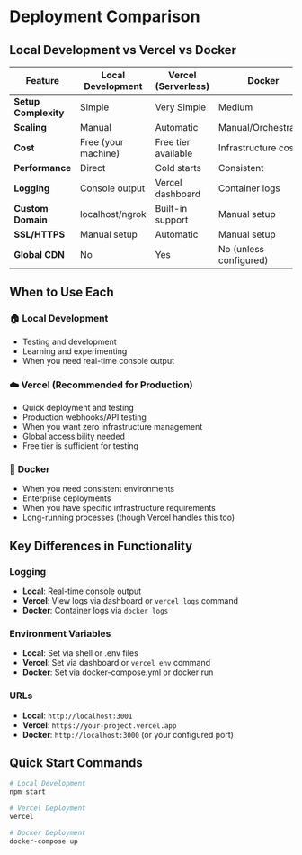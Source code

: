 # Deployment Comparison

## Local Development vs Vercel vs Docker

| Feature | Local Development | Vercel (Serverless) | Docker |
|---------|------------------|-------------------|---------|
| **Setup Complexity** | Simple | Very Simple | Medium |
| **Scaling** | Manual | Automatic | Manual/Orchestrated |
| **Cost** | Free (your machine) | Free tier available | Infrastructure costs |
| **Performance** | Direct | Cold starts | Consistent |
| **Logging** | Console output | Vercel dashboard | Container logs |
| **Custom Domain** | localhost/ngrok | Built-in support | Manual setup |
| **SSL/HTTPS** | Manual setup | Automatic | Manual setup |
| **Global CDN** | No | Yes | No (unless configured) |

## When to Use Each

### 🏠 **Local Development**
- Testing and development
- Learning and experimenting
- When you need real-time console output

### ☁️ **Vercel (Recommended for Production)**
- Quick deployment and testing
- Production webhooks/API testing
- When you want zero infrastructure management
- Global accessibility needed
- Free tier is sufficient for testing

### 🐳 **Docker**
- When you need consistent environments
- Enterprise deployments
- When you have specific infrastructure requirements
- Long-running processes (though Vercel handles this too)

## Key Differences in Functionality

### Logging
- **Local**: Real-time console output
- **Vercel**: View logs via dashboard or `vercel logs` command
- **Docker**: Container logs via `docker logs`

### Environment Variables
- **Local**: Set via shell or .env files
- **Vercel**: Set via dashboard or `vercel env` command
- **Docker**: Set via docker-compose.yml or docker run

### URLs
- **Local**: `http://localhost:3001`
- **Vercel**: `https://your-project.vercel.app`
- **Docker**: `http://localhost:3000` (or your configured port)

## Quick Start Commands

```bash
# Local Development
npm start

# Vercel Deployment
vercel

# Docker Deployment
docker-compose up
```
